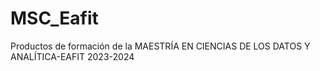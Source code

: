 # MSC_Eafit
Productos de formación de la MAESTRÍA EN CIENCIAS DE LOS DATOS Y ANALÍTICA-EAFIT 2023-2024

